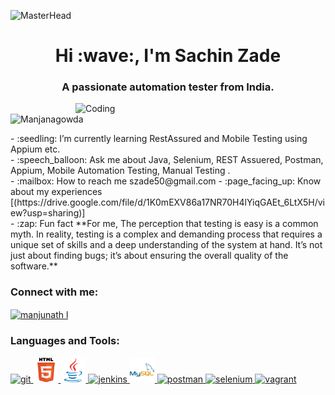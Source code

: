 ![MasterHead](https://as1.ftcdn.net/v2/jpg/01/96/03/94/1000_F_196039475_6MbF6oSsJJIQdSkS5sBUl52JfvYVSeNP.jpg)
<h1 align="center">Hi :wave:, I'm Sachin Zade</h1>
<h3 align="center">A passionate automation tester from India.</h3>
<img  align="right" alt="Coding" width="400" src="https://www.techfirefly.com/static/media/HomepageBanner.9fba1d92.gif">
<p align="left"> <img src="https://komarev.com/ghpvc/?username=Manjanagowda&label=Profile%20views&color=0e75b6&style=flat" alt="Manjanagowda" /> </p>
- :seedling: I’m currently learning RestAssured and  Mobile Testing using Appium etc.
<br>
- :speech_balloon: Ask me about Java, Selenium, REST Assuered, Postman, Appium, Mobile Automation Testing, Manual Testing .
<br>
- :mailbox: How to reach me szade50@gmail.com
- :page_facing_up: Know about my experiences [(https://drive.google.com/file/d/1K0mEXV86a17NR70H4lYiqGAEt_6LtX5H/view?usp=sharing)]
<br>
- :zap: Fun fact **For me, The perception that testing is easy is a common myth. In reality, testing is a complex and demanding process that requires a unique set of skills and a deep understanding of the system at hand. It’s not just about finding bugs; it’s about ensuring the overall quality of the software.**
<h3 align="left">Connect with me:</h3>
<p align="left">
<a href="https://www.linkedin.com/in/sachin-zade-profile" target="blank"><img align="center" src="https://raw.githubusercontent.com/rahuldkjain/github-profile-readme-generator/master/src/images/icons/Social/linked-in-alt.svg" alt="manjunath l" height="30" width="40" /></a>
</p>
<h3 align="left">Languages and Tools:</h3>
<p align="left"> <a href="https://git-scm.com/" target="_blank" rel="noreferrer"> <img src="https://www.vectorlogo.zone/logos/git-scm/git-scm-icon.svg" alt="git" width="40" height="40"/> </a> <a href="https://www.w3.org/html/" target="_blank" rel="noreferrer"> <img src="https://raw.githubusercontent.com/devicons/devicon/master/icons/html5/html5-original-wordmark.svg" alt="html5" width="40" height="40"/> </a> <a href="https://www.java.com" target="_blank" rel="noreferrer"> <img src="https://raw.githubusercontent.com/devicons/devicon/master/icons/java/java-original.svg" alt="java" width="40" height="40"/> </a> <a href="https://www.jenkins.io" target="_blank" rel="noreferrer"> <img src="https://www.vectorlogo.zone/logos/jenkins/jenkins-icon.svg" alt="jenkins" width="40" height="40"/> </a> <a href="https://www.mysql.com/" target="_blank" rel="noreferrer"> <img src="https://raw.githubusercontent.com/devicons/devicon/master/icons/mysql/mysql-original-wordmark.svg" alt="mysql" width="40" height="40"/> </a> <a href="https://postman.com" target="_blank" rel="noreferrer"> <img src="https://www.vectorlogo.zone/logos/getpostman/getpostman-icon.svg" alt="postman" width="40" height="40"/> </a> <a href="https://www.selenium.dev" target="_blank" rel="noreferrer"> <img src="https://raw.githubusercontent.com/detain/svg-logos/780f25886640cef088af994181646db2f6b1a3f8/svg/selenium-logo.svg" alt="selenium" width="40" height="40"/> </a> <a href="https://www.vagrantup.com/" target="_blank" rel="noreferrer"> <img src="https://www.vectorlogo.zone/logos/vagrantup/vagrantup-icon.svg" alt="vagrant" width="40" height="40"/> </a> </p>
